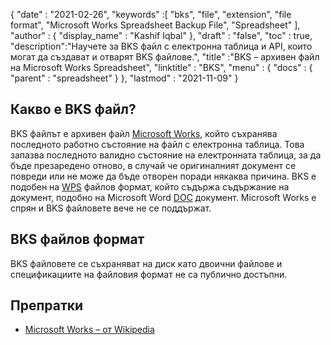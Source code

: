{
  "date" : "2021-02-26",
  "keywords" :[ "bks", "file", "extension", "file format", "Microsoft Works Spreadsheet Backup File", "Spreadsheet" ],
  "author" : {
    "display_name" : "Kashif Iqbal"
},
  "draft" : "false",
  "toc" : true,
  "description":"Научете за BKS файл с електронна таблица и API, които могат да създават и отварят BKS файлове.",
  "title" :"BKS – архивен файл на Microsoft Works Spreadsheet",
  "linktitle" : "BKS",
  "menu" : {
    "docs" : {
      "parent" : "spreadsheet"
}
},
  "lastmod" : "2021-11-09"
}

## Какво е BKS файл? ##

BKS файлът е архивен файл [Microsoft Works](https://en.wikipedia.org/wiki/Microsoft_Works), който съхранява последното работно състояние на файл с електронна таблица. Това запазва последното валидно състояние на електронната таблица, за да бъде презаредено отново, в случай че оригиналният документ се повреди или не може да бъде отворен поради някаква причина. BKS е подобен на [WPS](/bg/word-processing/wps/) файлов формат, който съдържа съдържание на документ, подобно на Microsoft Word [DOC](/bg/word-processing/doc/) документ. Microsoft Works е спрян и BKS файловете вече не се поддържат.

## BKS файлов формат

BKS файловете се съхраняват на диск като двоични файлове и спецификациите на файловия формат не са публично достъпни.

## Препратки ##

* [Microsoft Works – от Wikipedia](https://en.wikipedia.org/wiki/Microsoft_Works)


